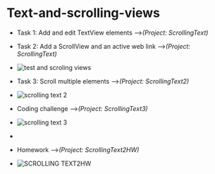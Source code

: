 # Text-and-scrolling-views

* Task 1: Add and edit TextView elements -->*(Project: ScrollingText)*
* Task 2: Add a ScrollView and an active web link -->*(Project: ScrollingText)*
* ![test and scroling views](https://user-images.githubusercontent.com/47617497/113496063-9ca76500-9515-11eb-9da2-c260c46e1466.PNG)


* Task 3: Scroll multiple elements -->*(Project: ScrollingText2)*
* ![scrolling text 2](https://user-images.githubusercontent.com/47617497/113496071-b183f880-9515-11eb-99d6-e2d916b1fc42.PNG)

* Coding challenge -->*(Project: ScrollingText3)*
* ![scrolling text 3](https://user-images.githubusercontent.com/47617497/113496092-e42df100-9515-11eb-8803-41213ce480b5.PNG)
* 
* Homework -->*(Project: ScrollingText2HW)*
* ![SCROLLING TEXT2HW](https://user-images.githubusercontent.com/47617497/113496095-e728e180-9515-11eb-9521-aba24b423c87.PNG)
